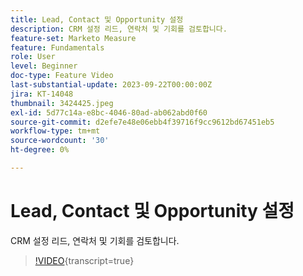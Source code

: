 ```yaml
---
title: Lead, Contact 및 Opportunity 설정
description: CRM 설정 리드, 연락처 및 기회를 검토합니다.
feature-set: Marketo Measure
feature: Fundamentals
role: User
level: Beginner
doc-type: Feature Video
last-substantial-update: 2023-09-22T00:00:00Z
jira: KT-14048
thumbnail: 3424425.jpeg
exl-id: 5d77c14a-e8bc-4046-80ad-ab062abd0f60
source-git-commit: d2efe7e48e06ebb4f39716f9cc9612bd67451eb5
workflow-type: tm+mt
source-wordcount: '30'
ht-degree: 0%

---
```


# Lead, Contact 및 Opportunity 설정

CRM 설정 리드, 연락처 및 기회를 검토합니다.

>[!VIDEO](https://video.tv.adobe.com/v/3424425/?learn=on){transcript=true}
